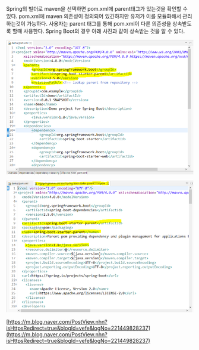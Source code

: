 Spring의 빌더로 maven을 선택하면 pom.xml에 parent태그가 있는것을 확인할 수 있다. 
pom.xml에 maven 의존성이 정의되어 있긴하지만 유저가 이를 모듈화해서 관리하는것이 가능하다. 
사용자는 parent 태그를 통해 pom.xml이 다른 의존성을 상속받도록 할때 사용한다. 
Spring Boot의 경우 아래 사진과 같이 상속받는 것을 알 수 있다.

![](Images/Spring-parent-tag1.png)

![](Images/Spring-parent-tag2.png)




[https://m.blog.naver.com/PostView.nhn?isHttpsRedirect=true&blogId=vefe&logNo=221449828237](https://m.blog.naver.com/PostView.nhn?isHttpsRedirect=true&blogId=vefe&logNo=221449828237)

